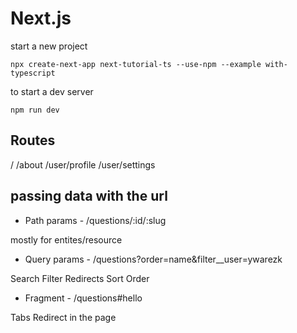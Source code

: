 # Next.js

start a new project

```
npx create-next-app next-tutorial-ts --use-npm --example with-typescript
```

to start a dev server

```
npm run dev
```

## Routes 

/
/about
/user/profile
/user/settings

## passing data with the url

- Path params - /questions/:id/:slug

mostly for entites/resource

- Query params - /questions?order=name&filter__user=ywarezk

Search
Filter
Redirects
Sort
Order

- Fragment - /questions#hello

Tabs
Redirect in the page

